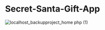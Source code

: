 ﻿# Secret-Santa-Gift-App

![localhost_backupproject_home php (1)](https://github.com/Aiman54/Secret-Santa-Gift-App/assets/120151123/cb0014d4-0d5c-4993-9362-33fec1bad648)



